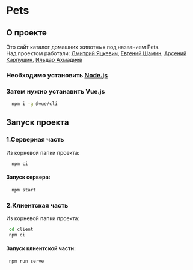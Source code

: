# Pets
## О проекте
Это сайт каталог домашних животных под названием Pets.\
Над проектом работали:
[Дмитрий Яцкевич](https://github.com/skipah7),
[Евгений Шамин](https://github.com/vant110),
[Арсений Карпушин](https://github.com/Daetojoska),
[Ильдар Ахмадиев](https://github.com/Sadomist)
### Необходимо установить [Node.js](https://nodejs.org/en/download/)
### Затем нужно устанавить Vue.js
```bash
  npm i -g @vue/cli
```
## Запуск проекта
### 1.Серверная часть
Из корневой папки проекта:
```bash
  npm ci
```
#### Запуск сервера:
```bash
  npm start
```
### 2.Клиентская часть
 Из корневой папки проекта:
 ```bash
  cd client 
  npm ci
 ```
#### Запуск клиентской части: 
 ```bash
  npm run serve
 ```
